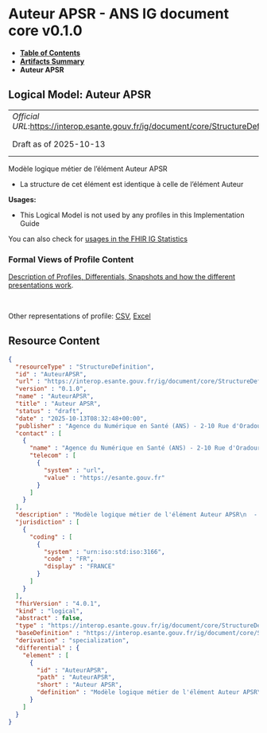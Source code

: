 # Auteur APSR - ANS IG document core v0.1.0

* [**Table of Contents**](toc.md)
* [**Artifacts Summary**](artifacts.md)
* **Auteur APSR**

## Logical Model: Auteur APSR 

| | |
| :--- | :--- |
| *Official URL*:https://interop.esante.gouv.fr/ig/document/core/StructureDefinition/AuteurAPSR | *Version*:0.1.0 |
| Draft as of 2025-10-13 | *Computable Name*:AuteurAPSR |

 
Modèle logique métier de l’élément Auteur APSR 
* La structure de cet élément est identique à celle de l’élément Auteur
 

**Usages:**

* This Logical Model is not used by any profiles in this Implementation Guide

You can also check for [usages in the FHIR IG Statistics](https://packages2.fhir.org/xig/ans.document.fr.core|current/StructureDefinition/AuteurAPSR)

### Formal Views of Profile Content

 [Description of Profiles, Differentials, Snapshots and how the different presentations work](http://build.fhir.org/ig/FHIR/ig-guidance/readingIgs.html#structure-definitions). 

 

Other representations of profile: [CSV](StructureDefinition-AuteurAPSR.csv), [Excel](StructureDefinition-AuteurAPSR.xlsx) 



## Resource Content

```json
{
  "resourceType" : "StructureDefinition",
  "id" : "AuteurAPSR",
  "url" : "https://interop.esante.gouv.fr/ig/document/core/StructureDefinition/AuteurAPSR",
  "version" : "0.1.0",
  "name" : "AuteurAPSR",
  "title" : "Auteur APSR",
  "status" : "draft",
  "date" : "2025-10-13T08:32:48+00:00",
  "publisher" : "Agence du Numérique en Santé (ANS) - 2-10 Rue d'Oradour-sur-Glane, 75015 Paris",
  "contact" : [
    {
      "name" : "Agence du Numérique en Santé (ANS) - 2-10 Rue d'Oradour-sur-Glane, 75015 Paris",
      "telecom" : [
        {
          "system" : "url",
          "value" : "https://esante.gouv.fr"
        }
      ]
    }
  ],
  "description" : "Modèle logique métier de l'élément Auteur APSR\n  - La structure de cet élément est identique à celle de l’élément Auteur",
  "jurisdiction" : [
    {
      "coding" : [
        {
          "system" : "urn:iso:std:iso:3166",
          "code" : "FR",
          "display" : "FRANCE"
        }
      ]
    }
  ],
  "fhirVersion" : "4.0.1",
  "kind" : "logical",
  "abstract" : false,
  "type" : "https://interop.esante.gouv.fr/ig/document/core/StructureDefinition/AuteurAPSR",
  "baseDefinition" : "https://interop.esante.gouv.fr/ig/document/core/StructureDefinition/Auteur",
  "derivation" : "specialization",
  "differential" : {
    "element" : [
      {
        "id" : "AuteurAPSR",
        "path" : "AuteurAPSR",
        "short" : "Auteur APSR",
        "definition" : "Modèle logique métier de l'élément Auteur APSR\n  - La structure de cet élément est identique à celle de l’élément Auteur"
      }
    ]
  }
}

```
